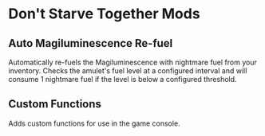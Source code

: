 # Don't Starve Together Mods

## Auto Magiluminescence Re-fuel

Automatically re-fuels the Magiluminescence with nightmare fuel from your inventory. Checks the amulet's fuel level at a configured interval and will consume 1 nightmare fuel if the level is below a configured threshold.

## Custom Functions

Adds custom functions for use in the game console.
